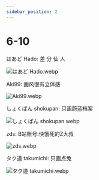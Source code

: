 ```yaml
---
sidebar_position: 2
---
```


# 6-10

はあど Hado: 差 分 仙 人

![はあど Hado.webp](https://p.inari.site/usr/1818/689f51b04ff9c.webp)

Aki99: 画风很有立体感

![Aki99.webp](https://p.inari.site/usr/1818/68a05ed9e41e9.webp)

しょくぱん shokupan: 只画蔚蓝档案

![しょくぱん shokupan.webp](https://p.inari.site/usr/1818/68a04e6a56159.webp)

zds: B站账号:快饿死的Z大叔

![zds.webp](https://p.inari.site/usr/1818/68a04e69b8df9.webp)

タク道 takumichi: 只画点兔

![タク道 takumichi.webp](https://p.inari.site/usr/1818/68a04e6b84e5b.webp)
